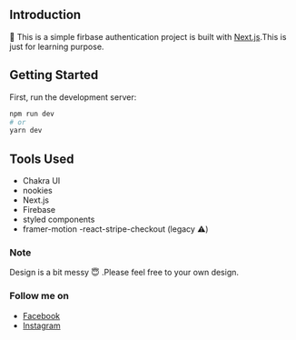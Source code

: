 ## Introduction
:rocket: This is a simple firbase authentication project is built with [Next.js](https://nextjs.org/).This is just for learning purpose.

## Getting Started

First, run the development server:

```bash
npm run dev
# or
yarn dev
```

## Tools Used

- Chakra UI
- nookies
- Next.js
- Firebase
- styled components
- framer-motion
-react-stripe-checkout (legacy ⚠️)

### Note
Design is a bit messy :innocent: .Please feel free to your own design.

### Follow me on 

- [Facebook](https://www.facebook.com/Bimalmagar770077)
- [Instagram](https://www.instagram.com/bimal_thapa.magar/)

